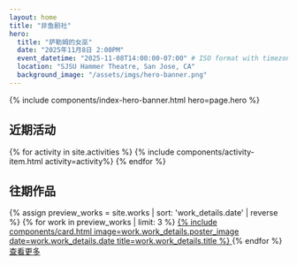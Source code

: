 ```yaml
---
layout: home
title: "非鱼剧社"
hero:
  title: "萨勒姆的女巫"
  date: "2025年11月8日 2:00PM"
  event_datetime: "2025-11-08T14:00:00-07:00" # ISO format with timezone
  location: "SJSU Hammer Theatre, San Jose, CA"
  background_image: "/assets/imgs/hero-banner.png"
---
```


<!-- Hero Banner Section -->
{% include components/index-hero-banner.html hero=page.hero %}

<!-- Recent Activities Section -->
<section class="recent-activities-section">
  <div class="container">
    <h2 class="section-title">近期活动</h2>
    <div class="activities-list">
      {% for activity in site.activities %}
        {% include components/activity-item.html activity=activity%}
      {% endfor %}
    </div>
  </div>
</section>

<!-- Previous Works Preview Section -->
<section class="prev-works-preview-section">
  <div class="container">
    <h2 class="section-title">往期作品</h2>
    <div class="preview-works-grid">
      {% assign preview_works = site.works | sort: 'work_details.date' | reverse %}
      {% for work in preview_works | limit: 3 %}
          <a href="{{ work.url | relative_url }}" class="work-link">
            {% include components/card.html
               image=work.work_details.poster_image
               date=work.work_details.date
               title=work.work_details.title
            %}
          </a>
      {% endfor %}
    </div>
    <div class="view-more-section">
      <a href="{{ '/prev-work' | relative_url }}" class="view-more-button">查看更多</a>
    </div>
  </div>
</section>
